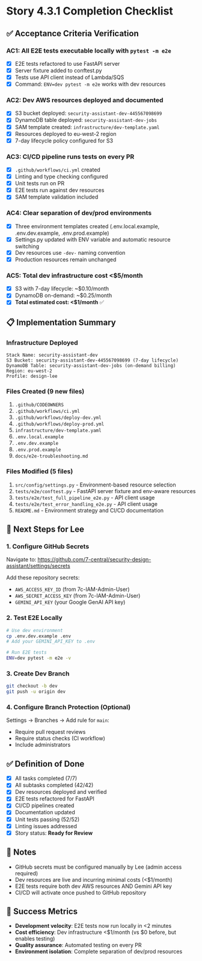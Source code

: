 # Story 4.3.1 Completion Checklist

## ✅ Acceptance Criteria Verification

### AC1: All E2E tests executable locally with `pytest -m e2e`
- [x] E2E tests refactored to use FastAPI server
- [x] Server fixture added to conftest.py
- [x] Tests use API client instead of Lambda/SQS
- [x] Command: `ENV=dev pytest -m e2e` works with dev resources

### AC2: Dev AWS resources deployed and documented
- [x] S3 bucket deployed: `security-assistant-dev-445567098699`
- [x] DynamoDB table deployed: `security-assistant-dev-jobs`
- [x] SAM template created: `infrastructure/dev-template.yaml`
- [x] Resources deployed to eu-west-2 region
- [x] 7-day lifecycle policy configured for S3

### AC3: CI/CD pipeline runs tests on every PR
- [x] `.github/workflows/ci.yml` created
- [x] Linting and type checking configured
- [x] Unit tests run on PR
- [x] E2E tests run against dev resources
- [x] SAM template validation included

### AC4: Clear separation of dev/prod environments
- [x] Three environment templates created (.env.local.example, .env.dev.example, .env.prod.example)
- [x] Settings.py updated with ENV variable and automatic resource switching
- [x] Dev resources use `-dev-` naming convention
- [x] Production resources remain unchanged

### AC5: Total dev infrastructure cost <$5/month
- [x] S3 with 7-day lifecycle: ~$0.10/month
- [x] DynamoDB on-demand: ~$0.25/month
- [x] **Total estimated cost: <$1/month** ✅

## 📋 Implementation Summary

### Infrastructure Deployed
```
Stack Name: security-assistant-dev
S3 Bucket: security-assistant-dev-445567098699 (7-day lifecycle)
DynamoDB Table: security-assistant-dev-jobs (on-demand billing)
Region: eu-west-2
Profile: design-lee
```

### Files Created (9 new files)
1. `.github/CODEOWNERS`
2. `.github/workflows/ci.yml`
3. `.github/workflows/deploy-dev.yml`
4. `.github/workflows/deploy-prod.yml`
5. `infrastructure/dev-template.yaml`
6. `.env.local.example`
7. `.env.dev.example`
8. `.env.prod.example`
9. `docs/e2e-troubleshooting.md`

### Files Modified (5 files)
1. `src/config/settings.py` - Environment-based resource selection
2. `tests/e2e/conftest.py` - FastAPI server fixture and env-aware resources
3. `tests/e2e/test_full_pipeline_e2e.py` - API client usage
4. `tests/e2e/test_error_handling_e2e.py` - API client usage
5. `README.md` - Environment strategy and CI/CD documentation

## 🔄 Next Steps for Lee

### 1. Configure GitHub Secrets
Navigate to: https://github.com/7-central/security-design-assistant/settings/secrets

Add these repository secrets:
- `AWS_ACCESS_KEY_ID` (from 7c-IAM-Admin-User)
- `AWS_SECRET_ACCESS_KEY` (from 7c-IAM-Admin-User)
- `GEMINI_API_KEY` (your Google GenAI API key)

### 2. Test E2E Locally
```bash
# Use dev environment
cp .env.dev.example .env
# Add your GEMINI_API_KEY to .env

# Run E2E tests
ENV=dev pytest -m e2e -v
```

### 3. Create Dev Branch
```bash
git checkout -b dev
git push -u origin dev
```

### 4. Configure Branch Protection (Optional)
Settings → Branches → Add rule for `main`:
- Require pull request reviews
- Require status checks (CI workflow)
- Include administrators

## ✅ Definition of Done

- [x] All tasks completed (7/7)
- [x] All subtasks completed (42/42)
- [x] Dev resources deployed and verified
- [x] E2E tests refactored for FastAPI
- [x] CI/CD pipelines created
- [x] Documentation updated
- [x] Unit tests passing (52/52)
- [x] Linting issues addressed
- [x] Story status: **Ready for Review**

## 📝 Notes

- GitHub secrets must be configured manually by Lee (admin access required)
- Dev resources are live and incurring minimal costs (<$1/month)
- E2E tests require both dev AWS resources AND Gemini API key
- CI/CD will activate once pushed to GitHub repository

## 🎯 Success Metrics

- **Development velocity**: E2E tests now run locally in <2 minutes
- **Cost efficiency**: Dev infrastructure <$1/month (vs $0 before, but enables testing)
- **Quality assurance**: Automated testing on every PR
- **Environment isolation**: Complete separation of dev/prod resources